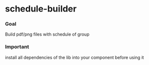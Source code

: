 # schedule-builder

### Goal
Build pdf/png files with schedule of group

### Important
install all dependencies of the lib into your component before using it
